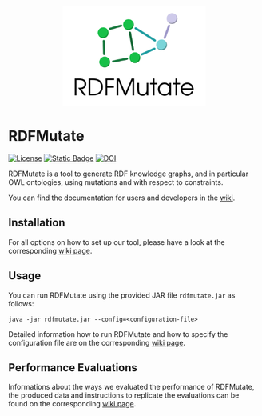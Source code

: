 <p align="center">
  <img src="logo/draft.png" height="200">
</p>

# RDFMutate
[![License](https://img.shields.io/github/license/smolang/RDFMutate)](https://www.gnu.org/licenses/gpl-3.0.en.html)
[![Static Badge](https://img.shields.io/badge/documentation-GitHub_Wiki-1f883d)](https://github.com/smolang/RDFMutate/wiki)
[![DOI](https://zenodo.org/badge/DOI/10.5281/zenodo.15394157.svg)](https://doi.org/10.5281/zenodo.15394157)



RDFMutate is a tool to generate RDF knowledge graphs, and in particular OWL ontologies, using mutations and with respect to constraints. 

You can find the documentation for users and developers in the  [wiki](https://github.com/smolang/RDFMutate/wiki).

## Installation
For all options on how to set up our tool, please have a look at the corresponding [wiki page](https://github.com/smolang/RDFMutate/wiki/Installation).

## Usage
You can run RDFMutate using the provided JAR file `rdfmutate.jar` as follows:
```
java -jar rdfmutate.jar --config=<configuration-file>
```
Detailed information how to run RDFMutate and how to specify the configuration file are on the corresponding [wiki page](https://github.com/smolang/RDFMutate/wiki/User-Documentation).

## Performance Evaluations
Informations about the ways we evaluated the performance of RDFMutate, the produced data and instructions to replicate the evaluations can be found on the corresponding [wiki page](https://github.com/smolang/RDFMutate/wiki/Performance-Evaluations).

